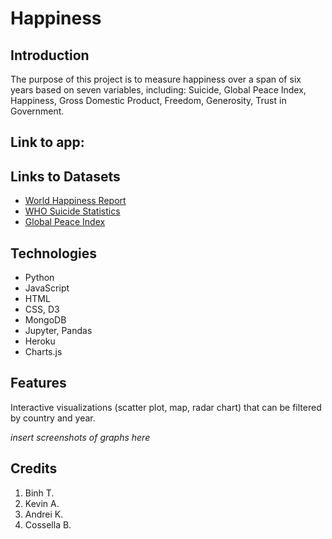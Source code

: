 # Happiness

## Introduction
The purpose of this project is to measure happiness over a span of six years based on seven variables, including: Suicide, Global Peace Index, Happiness, Gross Domestic Product, Freedom, Generosity, Trust in Government.

## Link to app: 

## Links to Datasets
* [World Happiness Report](http://worldhappiness.report/ed/2019/)
* [WHO Suicide Statistics](https://www.kaggle.com/szamil/who-suicide-statistics)
* [Global Peace Index](https://www.kaggle.com/kretes/gpi2008-2016)


## Technologies
* Python
* JavaScript
* HTML
* CSS, D3
* MongoDB
* Jupyter, Pandas
* Heroku
* Charts.js


## Features
Interactive visualizations (scatter plot, map, radar chart) that can be filtered by country and year.

_insert screenshots of graphs here_


## Credits
1. Binh T.
2. Kevin A.
3. Andrei K.
4. Cossella B.
